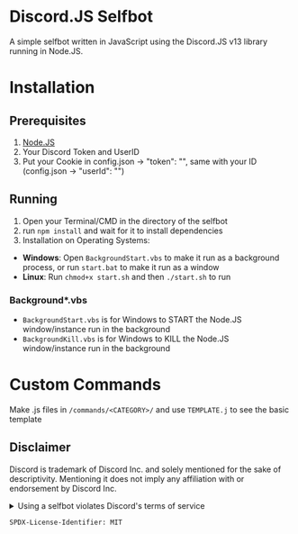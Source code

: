 # Discord.JS Selfbot
A simple selfbot written in JavaScript using the Discord.JS v13 library running in Node.JS.


# Installation
## Prerequisites
1. [Node.JS](https://nodejs.org)
2. Your Discord Token and UserID
3. Put your Cookie in config.json -> "token": "<token here>", same with your ID (config.json -> "userId": "<id here>")

## Running
1. Open your Terminal/CMD in the directory of the selfbot
2. run `npm install` and wait for it to install dependencies
3. Installation on Operating Systems:
  - **Windows**: Open `BackgroundStart.vbs` to make it run as a background process, or run `start.bat` to make it run as a window
  - **Linux**: Run `chmod+x start.sh` and then `./start.sh` to run

### Background*.vbs
- `BackgroundStart.vbs` is for Windows to START the Node.JS window/instance run in the background
- `BackgroundKill.vbs` is for Windows to KILL the Node.JS window/instance run in the background

# Custom Commands
Make .js files in `/commands/<CATEGORY>/` and use `TEMPLATE.j` to see the basic template


## Disclaimer

Discord is trademark of Discord Inc. and solely mentioned for the sake of descriptivity.
Mentioning it does not imply any affiliation with or endorsement by Discord Inc.
<details>
<summary>Using a selfbot violates Discord's terms of service</summary>

Selfbots are against Discord’s Terms of Service.

However, Discord is pretty indifferent about them and there are no known cases of users getting banned for using selfbots! So you should generally be fine if you don’t use plugins that implement abusive behaviour. But no worries, all inbuilt commands are safe to use!

Regardless, if your account is essential to you and getting disabled would be a disaster for you, you should probably not use this, just to be safe

Additionally, make sure not to use the selfbot in a server where you might get banned for it

</details>


`SPDX-License-Identifier: MIT`
